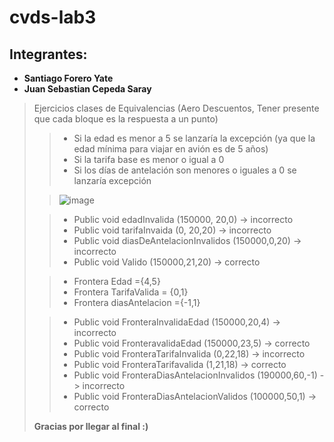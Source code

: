 # cvds-lab3
## Integrantes:
- **Santiago Forero Yate**
- **Juan Sebastian Cepeda Saray**

> Ejercicios clases de Equivalencias (Aero Descuentos, Tener presente que cada bloque es la respuesta a un punto)
>
>>  * Si la edad es menor a 5 se lanzaría la excepción (ya que la edad mínima para viajar en avión es de 5 años)
>>  * Si la tarifa base es menor o igual a 0 
>>  * Si los días de antelación son menores o iguales a 0 se lanzaría excepción 
>
>> ![image](https://user-images.githubusercontent.com/89321404/219428931-20526cb1-89d2-4db6-b5f9-2d8423ecdb4d.png)
>
>> * Public void edadInvalida (150000, 20,0) -> incorrecto
>> * Public void tarifaInvaida (0, 20,20) -> incorrecto
>> * Public void diasDeAntelacionInvalidos (150000,0,20) -> incorrecto
>> * Public void Valido (150000,21,20) -> correcto
>
>> * Frontera Edad ={4,5}
>> * Frontera TarifaValida = {0,1}
>> * Frontera diasAntelacion ={-1,1}  
>
>> * Public void FronteraInvalidaEdad (150000,20,4) -> incorrecto
>> * Public void FronteravalidaEdad (150000,23,5) -> correcto
>> * Public void FronteraTarifaInvalida (0,22,18) -> incorrecto
>> * Public void FronteraTarifavalida (1,21,18) -> correcto
>> * Public void FronteraDiasAntelacionInvalidos (190000,60,-1) -> incorrecto
>> * Public void FronteraDiasAntelacionValidos (100000,50,1) -> correcto
>
> **Gracias por llegar al final :)**
